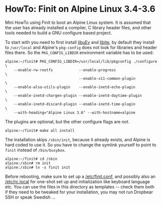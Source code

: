 HowTo: Finit on Alpine Linux 3.4-3.6
====================================

Mini HowTo using Finit to boot an Alpine Linux system.  It is assumed
that the user has already installed a compiler, C library header files,
and other tools needed to build a GNU configure based project.

To start with you need to first install [libuEv][] and [libite][], by
default they install to `/usr/local` and Alpine's `pkg-config` does not
look for libraries and header files there.  So the `PKG_CONFIG_LIBDIR`
environment variable has to be used:

    alpine:~/finit# PKG_CONFIG_LIBDIR=/usr/local/lib/pkgconfig ./configure \
        --enable-rw-rootfs            --enable-progress                    \
                                      --enable-x11-common-plugin           \
        --enable-alsa-utils-plugin    --enable-inetd-echo-plugin           \
        --enable-inetd-chargen-plugin --enable-inetd-daytime-plugin        \
        --enable-inetd-discard-plugin --enable-inetd-time-plugin           \
        --with-heading="Alpine Linux 3.6" --with-hostname=alpine

The plugins are optional, but the other configure flags are *not*.

    alpine:~/finit# make all install

The installation skips `/sbin/init`, because it already exists, and
Alpine is hard coded to use it.  So you have to change the symlink
yourself to point to `finit` instead of `/bin/busybox`.

    alpine:~/finit# cd /sbin
    alpine:/sbin# rm init
    alpine:/sbin# ln -s finit init

Before rebooting, make sure to set up a [/etc/finit.conf](finit.conf),
and possibly also an [/etc/rc.local](rc.local) for one-shot set up and
initialization like keyboard language etc.  You can use the files in
this directory as templates -- check them both if they need to be
tweaked for your installation, you may not run Dropbear SSH or speak
Swedish ...

[libuEv]: https://github.com/troglobit/libuev
[libite]: https://github.com/troglobit/libite

<!--
  -- Local Variables:
  -- mode: markdown
  -- End:
  -->
